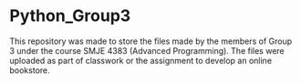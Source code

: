 # Python_Group3
This repository was made to store the files made by the members of Group 3 under the course SMJE 4383 (Advanced Programming). The files were uploaded as part of classwork or the assignment to develop an online bookstore.
